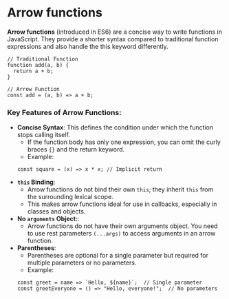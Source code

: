 # Arrow functions

**Arrow functions** (introduced in ES6) are a concise way to write functions in JavaScript. They provide a shorter syntax compared to traditional function expressions and also handle the this keyword differently.

```
// Traditional Function
function add(a, b) {
  return a + b;
}

// Arrow Function
const add = (a, b) => a + b;

```

### Key Features of Arrow Functions:

- **Concise Syntax**: This defines the condition under which the function stops calling itself.
  - If the function body has only one expression, you can omit the curly braces `{}` and the return keyword.
  - Example:
  ```
  const square = (x) => x * x; // Implicit return
  ```
- **`this` Binding**:
  - Arrow functions do not bind their own `this`; they inherit `this` from the surrounding lexical scope.
  - This makes arrow functions ideal for use in callbacks, especially in classes and objects.
- **No `arguments` Object:**:
  - Arrow functions do not have their own arguments object. You need to use rest parameters `(...args)` to access arguments in an arrow function.
- **Parentheses**:
  - Parentheses are optional for a single parameter but required for multiple parameters or no parameters.
  - Example:
  ```
  const greet = name => `Hello, ${name}`;  // Single parameter
  const greetEveryone = () => "Hello, everyone!";  // No parameters
  ```
